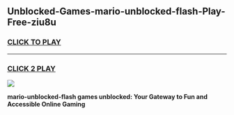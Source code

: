 
## Unblocked-Games-mario-unblocked-flash-Play-Free-ziu8u
<h3>
<a href="https://premium76.site?title=mario-unblocked-flash&ref=20M">CLICK TO PLAY</a></h3>
<hr>

<h3>
<a href="https://premium76.site?title=mario-unblocked-flash&ref=20M">CLICK 2 PLAY</a>
  
</h3>

<a href="https://premium76.site?title=mario-unblocked-flash&ref=19M"><img src="https://clearcache.store/games.png"></a>


**mario-unblocked-flash games unblocked: Your Gateway to Fun and Accessible Online Gaming**
